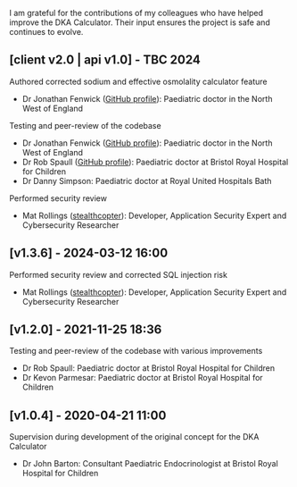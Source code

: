 I am grateful for the contributions of my colleagues who have helped improve the DKA Calculator. Their input ensures the project is safe and continues to evolve.

## [client v2.0 | api v1.0] - TBC 2024

Authored corrected sodium and effective osmolality calculator feature

- Dr Jonathan Fenwick ([GitHub profile](https://github.com/DrJonathanFenwick)): Paediatric doctor in the North West of England

Testing and peer-review of the codebase

- Dr Jonathan Fenwick ([GitHub profile](https://github.com/DrJonathanFenwick)): Paediatric doctor in the North West of England
- Dr Rob Spaull ([GitHub profile](https://github.com/rspaull)): Paediatric doctor at Bristol Royal Hospital for Children
- Dr Danny Simpson: Paediatric doctor at Royal United Hospitals Bath

Performed security review

- Mat Rollings ([stealthcopter](https://sec.stealthcopter.com/)): Developer, Application Security Expert and Cybersecurity Researcher

## [v1.3.6] - 2024-03-12 16:00

Performed security review and corrected SQL injection risk

- Mat Rollings ([stealthcopter](https://sec.stealthcopter.com/)): Developer, Application Security Expert and Cybersecurity Researcher

## [v1.2.0] - 2021-11-25 18:36

Testing and peer-review of the codebase with various improvements

- Dr Rob Spaull: Paediatric doctor at Bristol Royal Hospital for Children
- Dr Kevon Parmesar: Paediatric doctor at Bristol Royal Hospital for Children

## [v1.0.4] - 2020-04-21 11:00

Supervision during development of the original concept for the DKA Calculator

- Dr John Barton: Consultant Paediatric Endocrinologist at Bristol Royal Hospital for Children
